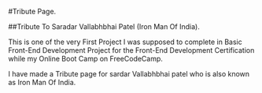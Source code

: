 #Tribute Page.

##Tribute To Saradar Vallabhbhai Patel (Iron Man Of India).

This is one of the very First Project I was supposed to complete  in Basic Front-End Development Project for the Front-End Development Certification while my Online Boot Camp on
FreeCodeCamp.

I have made a Tribute page for sardar Vallabhbhai patel who is also known as Iron Man Of India.
